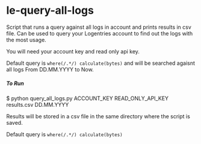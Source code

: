 # le-query-all-logs
Script that runs a query against all logs in account and prints results in csv file. Can be used to query your Logentries account to find out the logs with the most usage.

You will need your account key and read only api key.

Default query is `where(/.*/) calculate(bytes)` and will be searched agaisnt all logs From DD.MM.YYYY to Now. 

##### To Run

$ python query_all_logs.py ACCOUNT_KEY READ_ONLY_API_KEY results.csv DD.MM.YYYY

Results will be stored in a csv file in the same directory where the script is saved.

Default query is `where(/.*/) calculate(bytes)`
